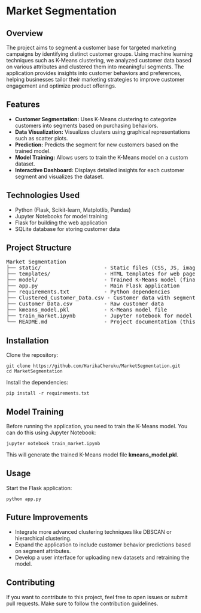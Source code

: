 <h1>Market Segmentation</h1>

<h2>Overview</h2>
<p>The project aims to segment a customer base for targeted marketing campaigns by identifying distinct customer groups. Using machine learning techniques such as K-Means clustering, we analyzed customer data based on various attributes and clustered them into meaningful segments. The application provides insights into customer behaviors and preferences, helping businesses tailor their marketing strategies to improve customer engagement and optimize product offerings.</p>

<h2>Features</h2>
<ul>
  <li><strong>Customer Segmentation:</strong> Uses K-Means clustering to categorize customers into segments based on purchasing behaviors.</li>
  <li><strong>Data Visualization:</strong> Visualizes clusters using graphical representations such as scatter plots.</li>
  <li><strong>Prediction:</strong> Predicts the segment for new customers based on the trained model.</li>
  <li><strong>Model Training:</strong> Allows users to train the K-Means model on a custom dataset.</li>
  <li><strong>Interactive Dashboard:</strong> Displays detailed insights for each customer segment and visualizes the dataset.</li>
</ul>

<h2>Technologies Used</h2>
<ul>
  <li>Python (Flask, Scikit-learn, Matplotlib, Pandas)</li>
  <li>Jupyter Notebooks for model training</li>
  <li>Flask for building the web application</li>
  <li>SQLite database for storing customer data</li>
</ul>

<h2>Project Structure</h2>
<pre>
Market Segmentation
├── static/                    - Static files (CSS, JS, images)
├── templates/                 - HTML templates for web pages
├── model/                     - Trained K-Means model (final_model.sav)
├── app.py                     - Main Flask application
├── requirements.txt           - Python dependencies
├── Clustered_Customer_Data.csv - Customer data with segment labels
├── Customer Data.csv          - Raw customer data
├── kmeans_model.pkl           - K-Means model file
├── train_market.ipynb         - Jupyter notebook for model training
└── README.md                  - Project documentation (this file)
</pre>

<h2>Installation</h2>
<p>Clone the repository:</p>
<pre><code>git clone https://github.com/HarikaCheruku/MarketSegmentation.git
cd MarketSegmentation
</code></pre>
<p>Install the dependencies:</p>
<pre><code>pip install -r requirements.txt</code></pre>

<h2>Model Training</h2>
<p>Before running the application, you need to train the K-Means model. You can do this using Jupyter Notebook:</p>
<pre><code>jupyter notebook train_market.ipynb</code></pre>
<p>This will generate the trained K-Means model file <strong>kmeans_model.pkl</strong>.</p>

<h2>Usage</h2>
<p>Start the Flask application:</p>
<pre><code>python app.py</code></pre>

<h2>Future Improvements</h2>
<ul>
  <li>Integrate more advanced clustering techniques like DBSCAN or hierarchical clustering.</li>
  <li>Expand the application to include customer behavior predictions based on segment attributes.</li>
  <li>Develop a user interface for uploading new datasets and retraining the model.</li>
</ul>

<h2>Contributing</h2>
<p>If you want to contribute to this project, feel free to open issues or submit pull requests. Make sure to follow the contribution guidelines.</p>
